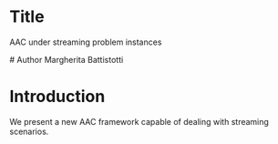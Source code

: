 # Title
AAC under streaming problem instances

# Author
Margherita Battistotti

# Introduction
We present a new AAC framework capable of dealing with streaming scenarios. 
